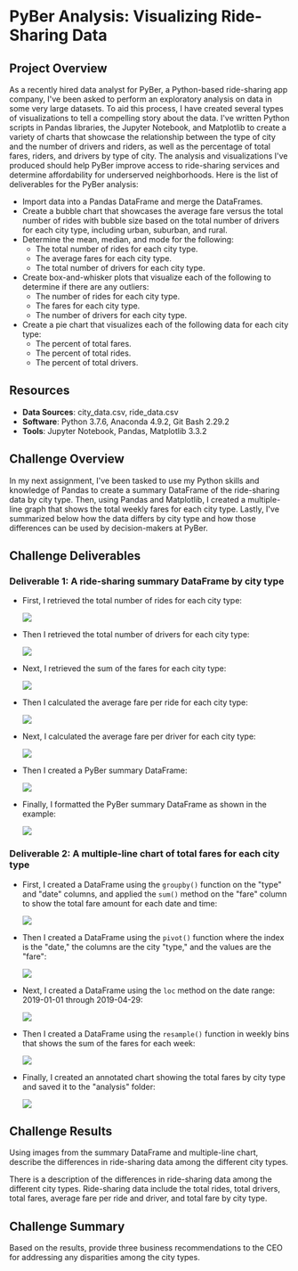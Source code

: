 # PyBer Analysis: Visualizing Ride-Sharing Data

## Project Overview
As a recently hired data analyst for PyBer, a Python-based ride-sharing app company, I've been asked to perform an exploratory analysis on data in some very large datasets. To aid this process, I have created several types of visualizations to tell a compelling story about the data. I've written Python scripts in Pandas libraries, the Jupyter Notebook, and Matplotlib to create a variety of charts that showcase the relationship between the type of city and the number of drivers and riders, as well as the percentage of total fares, riders, and drivers by type of city. The analysis and visualizations I've produced should help PyBer improve access to ride-sharing services and determine affordability for underserved neighborhoods.  Here is the list of deliverables for the PyBer analysis:

- Import data into a Pandas DataFrame and merge the DataFrames.
- Create a bubble chart that showcases the average fare versus the total number of rides with bubble size based on the total number of drivers for each city type, including urban, suburban, and rural.
- Determine the mean, median, and mode for the following:
	- The total number of rides for each city type.
	- The average fares for each city type.
	- The total number of drivers for each city type.
- Create box-and-whisker plots that visualize each of the following to determine if there are any outliers:
	- The number of rides for each city type.
	- The fares for each city type.
	- The number of drivers for each city type.
- Create a pie chart that visualizes each of the following data for each city type:
	- The percent of total fares.
	- The percent of total rides.
	- The percent of total drivers.

## Resources
- **Data Sources**: city_data.csv, ride_data.csv
- **Software**: Python 3.7.6, Anaconda 4.9.2, Git Bash 2.29.2
- **Tools**: Jupyter Notebook, Pandas, Matplotlib 3.3.2 

## Challenge Overview
In my next assignment, I've been tasked to use my Python skills and knowledge of Pandas to create a summary DataFrame of the ride-sharing data by city type. Then, using Pandas and Matplotlib, I created a multiple-line graph that shows the total weekly fares for each city type. Lastly, I've summarized below how the data differs by city type and how those differences can be used by decision-makers at PyBer.

## Challenge Deliverables

### Deliverable 1: A ride-sharing summary DataFrame by city type
- First, I retrieved the total number of rides for each city type:

	<img src="analysis/Delv 1_step 1_rides by type.PNG">

- Then I retrieved the total number of drivers for each city type:

	<img src="analysis/Delv 1_step 2_drivers by type.PNG">

- Next, I retrieved the sum of the fares for each city type:

	<img src="analysis/Delv 1_step 3_fares by type.PNG">

- Then I calculated the average fare per ride for each city type:

	<img src="analysis/Delv 1_step 4_avg fare per ride.PNG">

- Next, I calculated the average fare per driver for each city type:

	<img src="analysis/Delv 1_step 5_avg fare per driver.PNG">

- Then I created a PyBer summary DataFrame:

	<img src="analysis/Delv 1_step 6_pyber summary.PNG">

- Finally, I formatted the PyBer summary DataFrame as shown in the example:

	<img src="analysis/Delv 1_step 8_pyber format.PNG">

### Deliverable 2: A multiple-line chart of total fares for each city type
- First, I created a DataFrame using the `groupby()` function on the "type" and "date" columns, and applied the `sum()` method on the "fare" column to show the total fare amount for each date and time:

	<img src="analysis/Delv 2_step 1_fares groupby.PNG">

- Then I created a DataFrame using the `pivot()` function where the index is the "date," the columns are the city "type," and the values are the "fare":

	<img src="analysis/Delv 2_step 3_fares pivot.PNG">
	
- Next, I created a DataFrame using the `loc` method on the date range: 2019-01-01 through 2019-04-29:

	<img src="analysis/Delv 2_step 4_new fares data.PNG">
	
- Then I created a DataFrame using the `resample()` function in weekly bins that shows the sum of the fares for each week:

	<img src="analysis/Delv 2_step 7_Fares by week.PNG">
	
- Finally, I created an annotated chart showing the total fares by city type and saved it to the "analysis" folder:
	
	<img src="analysis/PyBer_fare_summary.PNG">
	
## Challenge Results
Using images from the summary DataFrame and multiple-line chart, describe the differences in ride-sharing data among the different city types.

There is a description of the differences in ride-sharing data among the different city types. Ride-sharing data include the total rides, total drivers, total fares, average fare per ride and driver, and total fare by city type. 

## Challenge Summary
Based on the results, provide three business recommendations to the CEO for addressing any disparities among the city types. 
